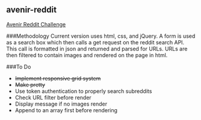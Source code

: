 ## avenir-reddit
[Avenir Reddit Challenge](http://webualize.com/avenir/)

###Methodology
Current version uses html, css, and jQuery. A form is used as a search box which then calls a get request on the reddit search API. This call is formatted in json and returned and parsed for URLs. URLs are then filtered to contain images and rendered on the page in html.

###To Do 
- ~~Implement responsive grid system~~
- ~~Make pretty~~
- Use token authentication to properly search subreddits
- Check URL filter before render
- Display message if no images render
- Append to an array first before rendering

